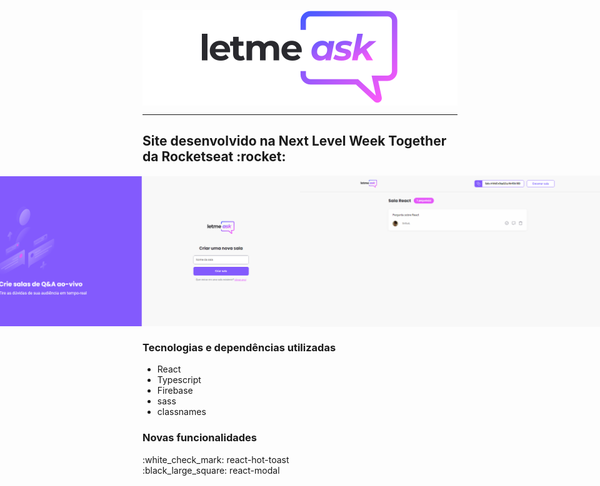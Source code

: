 <p style="background-color: white;" align="center">
  <img src="https://github.com/SirGuiL/Letmeask/blob/main/src/assets/images/logo.svg">
</p><hr>
<h2> Site desenvolvido na Next Level Week Together da Rocketseat :rocket: </h2>
<div style="display: flex; flex-direction: row; align-items: center; justify-content: center;">
  <img src="https://github.com/SirGuiL/Letmeask/blob/main/src/assets/images/prints/home.png">
  <img src="https://github.com/SirGuiL/Letmeask/blob/main/src/assets/images/prints/new.png">
  <img src="https://github.com/SirGuiL/Letmeask/blob/main/src/assets/images/prints/admin.png">
  <img src="https://github.com/SirGuiL/Letmeask/blob/main/src/assets/images/prints/user.png">
</div>
<h3>Tecnologias e dependências utilizadas</h3>
<ul>
  <li>React</li>
  <li>Typescript</li>
  <li>Firebase</li>
  <li>sass</li>
  <li>classnames</li>
</ul>

<h3>Novas funcionalidades</h3>
:white_check_mark: react-hot-toast <br>
:black_large_square: react-modal

